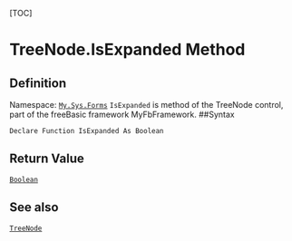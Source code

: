 [TOC]
# TreeNode.IsExpanded Method

## Definition
Namespace: [`My.Sys.Forms`](My.Sys.Forms.md)
`IsExpanded` is method of the TreeNode control, part of the freeBasic framework MyFbFramework.
##Syntax
```freeBasic
Declare Function IsExpanded As Boolean
```


## Return Value
[`Boolean`]("https://www.freebasic.net/wiki/KeyPgBoolean")
## See also
[`TreeNode`](TreeNode.md)
